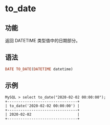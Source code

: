 # to_date

## 功能

返回 DATETIME 类型值中的日期部分。

## 语法

```Haskell
DATE TO_DATE(DATETIME datetime)
```

## 示例

```Plain Text
MySQL > select to_date("2020-02-02 00:00:00");
+--------------------------------+
| to_date('2020-02-02 00:00:00') |
+--------------------------------+
| 2020-02-02                     |
+--------------------------------+
```
